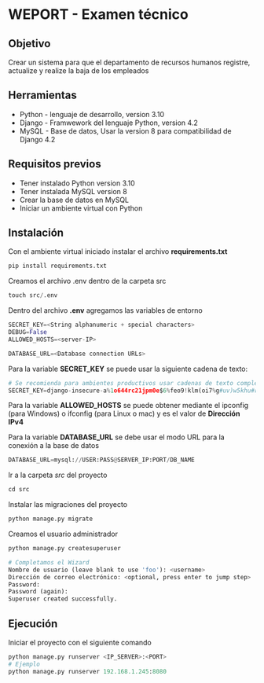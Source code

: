 # WEPORT - Examen técnico

## Objetivo

<p>Crear un sistema para que el departamento de recursos humanos registre, actualize y realize la baja de los empleados</p>

## Herramientas
- Python - lenguaje de desarrollo, version 3.10
- Django - Framwework del lenguaje Python, version 4.2
- MySQL - Base de datos, Usar la version 8 para compatibilidad de Django 4.2 

## Requisitos previos
- Tener instalado Python version 3.10
- Tener instalada MySQL version 8
- Crear la base de datos en MySQL
- Iniciar un ambiente virtual con Python

## Instalación
<p>Con el ambiente virtual iniciado instalar el archivo <b>requirements.txt</b></p>

```python
pip install requirements.txt
```

<p>Creamos el archivo .env dentro de la carpeta src</p>

```python
touch src/.env
```

<p>Dentro del archivo <b>.env</b> agregamos las variables de entorno</p>

```python
SECRET_KEY=<String alphanumeric + special characters>
DEBUG=False
ALLOWED_HOSTS=<server-IP>

DATABASE_URL=<Database connection URLs>
```

<p>Para la variable <b>SECRET_KEY</b> se puede usar la siguiente cadena de texto:</p>

```python
# Se recomienda para ambientes productivos usar cadenas de texto complejas
SECRET_KEY=django-insecure-a%1o644rc21jpm0e$6%feo9!klm(oi7%g#uv)w5khu#r7@bax3
```

<p>Para la variable <b>ALLOWED_HOSTS</b> se puede obtener mediante el ipconfig (para Windows) o ifconfig (para Linux o mac) y es el valor de <b> Dirección IPv4</b></p>
<p>Para la variable <b>DATABASE_URL</b> se debe usar el modo URL para la conexión a la base de datos</p>

```python
DATABASE_URL=mysql://USER:PASS@SERVER_IP:PORT/DB_NAME
```

<p>Ir a la carpeta <i>src</i> del proyecto</p>

```python
cd src
```

<p>Instalar las migraciones del proyecto</p>

```python
python manage.py migrate
```

<p>Creamos el usuario administrador</p>

```python
python manage.py createsuperuser

# Completamos el Wizard
Nombre de usuario (leave blank to use 'foo'): <username>
Dirección de correo electrónico: <optional, press enter to jump step>
Password:
Password (again):
Superuser created successfully.
```

## Ejecución
<p>Iniciar el proyecto con el siguiente comando</p>

```python
python manage.py runserver <IP_SERVER>:<PORT>
# Ejemplo
python manage.py runserver 192.168.1.245:8080
```